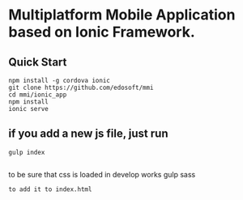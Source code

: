 Multiplatform Mobile Application based on Ionic Framework.
=
Quick Start
-
```shell
npm install -g cordova ionic
git clone https://github.com/edosoft/mmi
cd mmi/ionic_app
npm install
ionic serve
``` 

if you add a new js file, just run 
-
```shell
gulp index


```
to be sure that css is loaded in develop works
gulp sass

``` 
to add it to index.html

